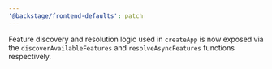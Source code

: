 ```yaml
---
'@backstage/frontend-defaults': patch
---
```


Feature discovery and resolution logic used in `createApp` is now exposed via the `discoverAvailableFeatures` and `resolveAsyncFeatures` functions respectively.

